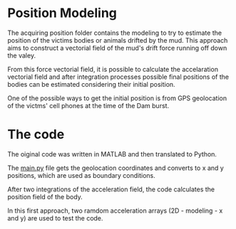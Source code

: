 # Position Modeling

The acquiring position folder contains the modeling to try to estimate the position of the victims bodies or animals drifted by the mud. 
This approach aims to construct a vectorial field of the mud's drift force running off down the valey. 

From this force vectorial field, it is possible to calculate the accelaration vectorial field and after integration processes possible final positions of the bodies can be estimated considering their initial position. 

One of the possible ways to get the initial position is from GPS geolocation of the victms' cell phones at the time of the Dam burst. 

# The code

The oiginal code was written in MATLAB and then translated to Python. 

The [main.py](./main.py) file gets the geolocation coordinates and converts to x and y positions, which are used as boundary conditions.

After two integrations of the acceleration field, the code calculates the position field of the body. 

In this first approach, two ramdom acceleration arrays (2D - modeling - x and y) are used to test the code. 


